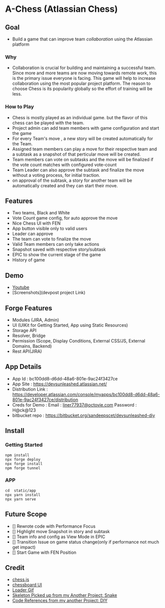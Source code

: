# A-Chess (Atlassian Chess)

## Goal
- Build a game that can improve team *collaboration* using the Atlassian platform

### Why
- Collaboration is crucial for building and maintaining a successful team. Since more and more teams are now moving towards remote work, this is the primary issue everyone is facing. This game will help to increase collaboration using the most popular project platform. The reason to choose Chess is its popularity globally so the effort of training will be less.

### How to Play
- Chess is mostly played as an individual game. but the flavor of this chess can be played with the team. 
- Project admin can add team members with game configuration and start the game
- For every Team's move , a new story will be created automatically for the Team.
- Assigned team members can play a move for their respective team and a subtask as a snapshot of that perticular move will be created.
- Team members can vote on subtasks and the move will be finalized if the vote count matches with configured vote-count
- Team Leader can also approve the subtask and finalize the move without a voting process, for initial traction.
- on approval of the subtask, a story for another team will be automatically created and they can start their move.

## Features
- Two teams, Black and White
- Vote Count game config, for auto approve the move
- Nice Chess UI with FEN 
- App button visible only to valid users
- Leader can approve
- The team can vote to finalize the move
- Valid Team members can only take actions
- Snapshot saved with respective story/subtask
- EPIC to show the current stage of the game
- History of game


## Demo
- [Youtube](https://youtu.be/usEQRGRaISQ)
- [Screenshots](devpost project Link)

## Forge Features 
- Modules (JIRA, Admin)
- UI (UIKit for Getting Started, App using Static Resources)
- Storage API
- Resolver, Bridge
- Permission (Scope, Display Conditions,  External CSS/JS, External Domains, Backend)
- Rest API(JIRA)

## App Details
- App Id : bc100dd8-d6dd-48a6-801e-9ac24f3427ce
- App Site : https://devsunleashed.atlassian.net/
- Distribution Link : https://developer.atlassian.com/console/myapps/bc100dd8-d6dd-48a6-801e-9ac24f3427ce/distribution
- Creds for Demo : Email : liner77937@octovie.com   Password : H@ck@123
- bitbucket repo : https://bitbucket.org/sandeepscet/devsunleashed-diy


## Install
### Getting Started
```
npm install
npx forge deploy
npx forge install
npm forge tunnel
```

### APP
```
cd  static/app
npx yarn install
npx yarn serve
```

## Future Scope
- [] Rewrote code with  Performance  Focus
- [] Highlight move Snapshot in story and subtask
- [] Team info and config as View Mode in EPIC
- [] Transition Issue on game status change(only if performance not much get impact)
- [] Start Game with FEN Position

## Credit
- [chess.js](https://github.com/jhlywa/chess.js)
- [chessboard UI](https://github.com/oakmac/chessboardjs/)
- [Loader Gif](https://levelup.gitconnected.com/9-different-css-only-animated-loader-with-font-awesome-a479894f7676)
- [Skeleton Picked up from my Another Project: Snake](https://bitbucket.org/sandeepscet/devsunleashed-hackathon)
- [Code References from my another Project: DIY](https://bitbucket.org/sandeepscet/devsunleashed-diy)